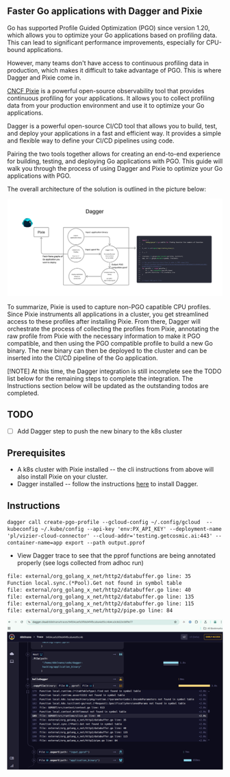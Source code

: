 ## Faster Go applications with Dagger and Pixie

Go has supported Profile Guided Optimization (PGO) since version 1.20, which allows you to optimize your Go applications based on profiling data. This can lead to significant performance improvements, especially for CPU-bound applications.

However, many teams don't have access to continuous profiling data in production, which makes it difficult to take advantage of PGO. This is where Dagger and Pixie come in.

[CNCF Pixie](https://px.dev/) is a powerful open-source observability tool that provides continuous profiling for your applications. It allows you to collect profiling data from your production environment and use it to optimize your Go applications.

Dagger is a powerful open-source CI/CD tool that allows you to build, test, and deploy your applications in a fast and efficient way. It provides a simple and flexible way to define your CI/CD pipelines using code.

Pairing the two tools together allows for creating an end-to-end experience for building, testing, and deploying Go applications with PGO. This guide will walk you through the process of using Dagger and Pixie to optimize your Go applications with PGO.

The overall architecture of the solution is outlined in the picture below:

![Architecture](./assets/architecture.png)

To summarize, Pixie is used to capture non-PGO capatible CPU profiles. Since Pixie instruments all applications in a cluster, you get streamlined access to these profiles after installing Pixie. From there, Dagger will orchestrate the process of collecting the profiles from Pixie, annotating the raw profile from Pixie with the necessary information to make it PGO compatible, and then using the PGO compatible profile to build a new Go binary. The new binary can then be deployed to the cluster and can be inserted into the CI/CD pipeline of the Go application.

[!NOTE]
At this time, the Dagger integration is still incomplete see the TODO list below for the remaining steps to complete the integration. The Instructions section below will be updated as the outstanding todos are completed.

## TODO
- [ ] Add Dagger step to push the new binary to the k8s cluster

## Prerequisites
- A k8s cluster with Pixie installed -- the cli instructions from above will also install Pixie on your cluster.
- Dagger installed -- follow the instructions [here](https://docs.dagger.io/install) to install Dagger.

## Instructions
```
dagger call create-pgo-profile --gcloud-config ~/.config/gcloud  --kubeconfig ~/.kube/config --api-key 'env:PX_API_KEY' --deployment-name 'pl/vizier-cloud-connector' --cloud-addr='testing.getcosmic.ai:443' --container-name=app export --path output.pprof
```
- View Dagger trace to see that the pprof functions are being annotated properly (see logs collected from adhoc run)

```
file: external/org_golang_x_net/http2/databuffer.go line: 35
Function local.sync.(*Pool).Get not found in symbol table
file: external/org_golang_x_net/http2/databuffer.go line: 40
file: external/org_golang_x_net/http2/databuffer.go line: 135
file: external/org_golang_x_net/http2/databuffer.go line: 115
file: external/org_golang_x_net/http2/pipe.go line: 84
```

![Dagger Cloud trace](./assets/trace.png)
